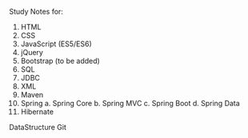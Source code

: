 Study Notes for:
1. HTML
2. CSS
3. JavaScript (ES5/ES6)
4. jQuery
5. Bootstrap (to be added)
6. SQL
7. JDBC
8. XML
9. Maven
8. Spring
   a. Spring Core
   b. Spring MVC
   c. Spring Boot
   d. Spring Data
9. Hibernate

DataStructure
Git
